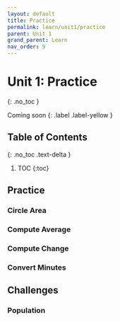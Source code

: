```yaml
---
layout: default
title: Practice
permalink: learn/unit1/practice
parent: Unit 1
grand_parent: Learn
nav_order: 9
---
```


# Unit 1: Practice
{: .no_toc }

Coming soon
{: .label .label-yellow }

## Table of Contents
{: .no_toc .text-delta }

1. TOC
{:toc}

## Practice

### Circle Area

### Compute Average

### Compute Change

### Convert Minutes

## Challenges

### Population